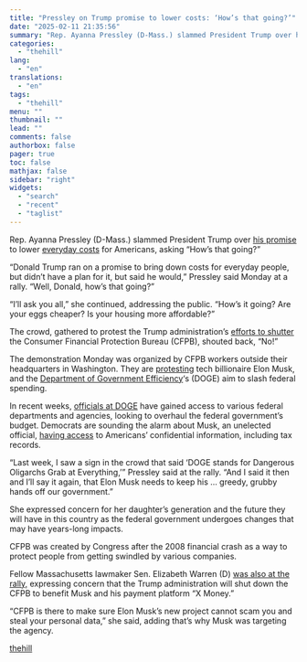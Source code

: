 ```yaml
---
title: "Pressley on Trump promise to lower costs: ‘How’s that going?’"
date: "2025-02-11 21:35:56"
summary: "Rep. Ayanna Pressley (D-Mass.) slammed President Trump over his promise to lower everyday costs for Americans, asking “How’s that going?” “Donald Trump ran on a promise to bring down costs for everyday people, but didn’t have a plan for it, but said he would,” Pressley said Monday at a rally...."
categories:
  - "thehill"
lang:
  - "en"
translations:
  - "en"
tags:
  - "thehill"
menu: ""
thumbnail: ""
lead: ""
comments: false
authorbox: false
pager: true
toc: false
mathjax: false
sidebar: "right"
widgets:
  - "search"
  - "recent"
  - "taglist"
---
```


Rep. Ayanna Pressley (D-Mass.) slammed President Trump over [his promise](https://thehill.com/homenews/administration/5051314-trump-campaign-promises-difficulties/) to lower [everyday costs](https://thehill.com/business/4984278-trump-second-term-businesses-preparing/) for Americans, asking “How’s that going?”

“Donald Trump ran on a promise to bring down costs for everyday people, but didn’t have a plan for it, but said he would,” Pressley said Monday at a rally. “Well, Donald, how’s that going?”

“I’ll ask you all,” she continued, addressing the public. “How’s it going? Are your eggs cheaper? Is your housing more affordable?”

The crowd, gathered to protest the Trump administration’s [efforts to shutter](https://thehill.com/business/5136827-trump-administration-targets-cfpb/) the Consumer Financial Protection Bureau (CFPB), shouted back, “No!”

The demonstration Monday was organized by CFPB workers outside their headquarters in Washington. They are [protesting](https://thehill.com/business/5133683-democrats-doge-stop-work-order-cfpb-musk-trump/) tech billionaire Elon Musk, and the [Department of Government Efficiency](https://thehill.com/business/5130169-elon-musk-access-federal-payments-doge-treasury/)‘s (DOGE) aim to slash federal spending.

In recent weeks, [officials at DOGE](https://thehill.com/policy/technology/5133585-elon-musk-doge-reforms/) have gained access to various federal departments and agencies, looking to overhaul the federal government’s budget. Democrats are sounding the alarm about Musk, an unelected official, [having access](https://thehill.com/homenews/administration/5133335-elon-musk-government-power-grab/) to Americans’ confidential information, including tax records.

“Last week, I saw a sign in the crowd that said ‘DOGE stands for Dangerous Oligarchs Grab at Everything,’” Pressley said at the rally. “And I said it then and I’ll say it again, that Elon Musk needs to keep his … greedy, grubby hands off our government.”

She expressed concern for her daughter’s generation and the future they will have in this country as the federal government undergoes changes that may have years-long impacts.

CFPB was created by Congress after the 2008 financial crash as a way to protect people from getting swindled by various companies.

Fellow Massachusetts lawmaker Sen. Elizabeth Warren (D) [was also at the rally,](https://thehill.com/homenews/senate/5136967-warren-on-efforts-to-shutter-cfpb-no-one-can-fire-the-financial-cops/) expressing concern that the Trump administration will shut down the CFPB to benefit Musk and his payment platform “X Money.”

“CFPB is there to make sure Elon Musk’s new project cannot scam you and steal your personal data,” she said, adding that’s why Musk was targeting the agency.

[thehill](https://thehill.com/homenews/administration/5137810-ayanna-pressley-donald-trump-prices-doge-cfpb/)
